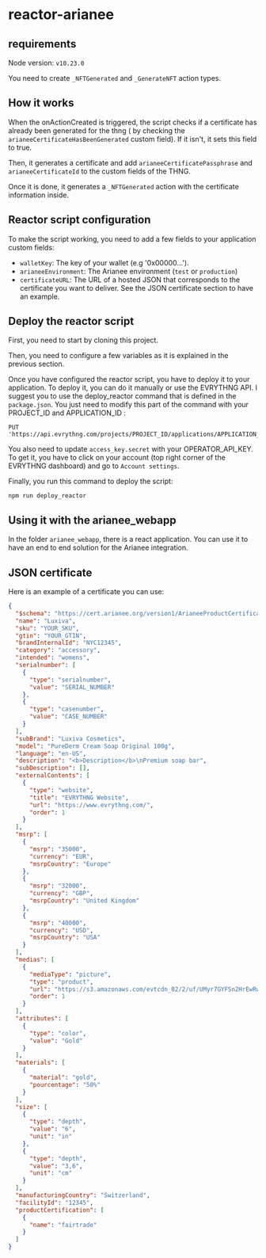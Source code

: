 # reactor-arianee

## requirements

Node version: `v10.23.0`

You need to create `_NFTGenerated` and `_GenerateNFT` action types.

## How it works

When the onActionCreated is triggered, the script checks if a certificate has already been generated for the thng (
by checking the `arianeeCertificateHasBeenGenerated` custom field). 
If it isn't, it sets this field to true.

Then, it generates a certificate and add `arianeeCertificatePassphrase` and `arianeeCertificateId` to the custom fields
of the THNG.

Once it is done, it generates a `_NFTGenerated` action with the certificate information inside.

## Reactor script configuration

To make the script working, you need to add a few fields to your application custom fields:

- `walletKey`: The key of your wallet (e.g '0x00000...').
- `arianeeEnvironment`: The Arianee environment (`test` or `production`)
- `certificateURL`: The URL of a hosted JSON that corresponds to the certificate you want to deliver. See the JSON
certificate section to have an example.

## Deploy the reactor script

First, you need to start by cloning this project.

Then, you need to configure a few variables as it is explained in the previous section.

Once you have configured the reactor script, you have to deploy it to your application. To deploy it, you can do it 
manually or use the EVRYTHNG API. I suggest you to use the deploy_reactor command that is defined in the `package.json`. 
You just need to modify this part of the command with your PROJECT_ID and APPLICATION_ID : 
```
PUT 'https://api.evrythng.com/projects/PROJECT_ID/applications/APPLICATION_ID/reactor/script'
```

You also need to update `access_key.secret` with your OPERATOR_API_KEY. To get it, you have to click on your account 
(top right corner of the EVRYTHNG dashboard) and go to `Account settings`.

Finally, you run this command to deploy the script: 
```
npm run deploy_reactor
```

## Using it with the arianee_webapp

In the folder `arianee_webapp`, there is a react application.
You can use it to have an end to end solution for the Arianee integration.

## JSON certificate

Here is an example of a certificate you can use:

```json
{
  "$schema": "https://cert.arianee.org/version1/ArianeeProductCertificate-i18n.json",
  "name": "Luxiva",
  "sku": "YOUR_SKU",
  "gtin": "YOUR_GTIN",
  "brandInternalId": "NYC12345",
  "category": "accessory",
  "intended": "womens",
  "serialnumber": [
    {
      "type": "serialnumber",
      "value": "SERIAL_NUMBER"
    },
    {
      "type": "casenumber",
      "value": "CASE_NUMBER"
    }
  ],
  "subBrand": "Luxiva Cosmetics",
  "model": "PureDerm Cream Soap Original 100g",
  "language": "en-US",
  "description": "<b>Description</b>\nPremium soap bar",
  "subDescription": [],
  "externalContents": [
    {
      "type": "website",
      "title": "EVRYTHNG Website",
      "url": "https://www.evrythng.com/",
      "order": 1
    }
  ],
  "msrp": [
    {
      "msrp": "35000",
      "currency": "EUR",
      "msrpCountry": "Europe"
    },
    {
      "msrp": "32000",
      "currency": "GBP",
      "msrpCountry": "United Kingdom"
    },
    {
      "msrp": "40000",
      "currency": "USD",
      "msrpCountry": "USA"
    }
  ],
  "medias": [
    {
      "mediaType": "picture",
      "type": "product",
      "url": "https://s3.amazonaws.com/evtcdn_02/2/uf/UMyr7GYFSn2HrEwRwmhm8Cdk/Pure%20derm%20cream%20soap.jpg",
      "order": 1
    }
  ],
  "attributes": [
    {
      "type": "color",
      "value": "Gold"
    }
  ],
  "materials": [
    {
      "material": "gold",
      "pourcentage": "50%"
    }
  ],
  "size": [
    {
      "type": "depth",
      "value": "6",
      "unit": "in"
    },
    {
      "type": "depth",
      "value": "3,6",
      "unit": "cm"
    }
  ],
  "manufacturingCountry": "Switzerland",
  "facilityId": "12345",
  "productCertification": [
    {
      "name": "fairtrade"
    }
  ]
}
```
